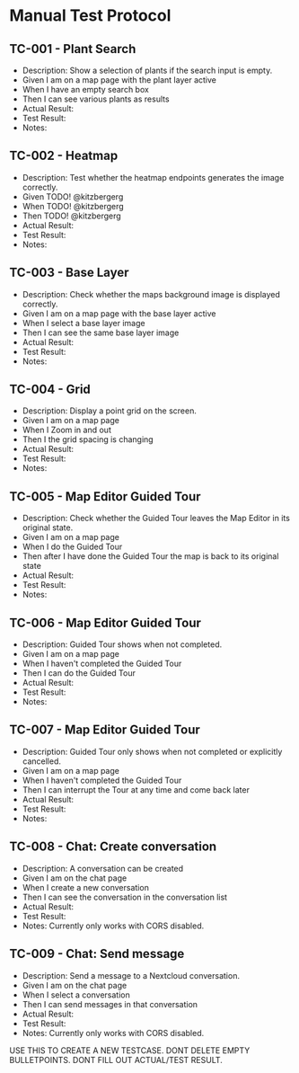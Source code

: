 # Manual Test Protocol

## TC-001 - Plant Search

- Description: Show a selection of plants if the search input is empty.
- Given I am on a map page with the plant layer active
- When I have an empty search box
- Then I can see various plants as results
- Actual Result:
- Test Result:
- Notes:

## TC-002 - Heatmap

- Description: Test whether the heatmap endpoints generates the image correctly.
- Given TODO! @kitzbergerg
- When TODO! @kitzbergerg
- Then TODO! @kitzbergerg
- Actual Result:
- Test Result:
- Notes:

## TC-003 - Base Layer

- Description: Check whether the maps background image is displayed correctly.
- Given I am on a map page with the base layer active
- When I select a base layer image
- Then I can see the same base layer image
- Actual Result:
- Test Result:
- Notes:

## TC-004 - Grid

- Description: Display a point grid on the screen.
- Given I am on a map page
- When I Zoom in and out
- Then I the grid spacing is changing
- Actual Result:
- Test Result:
- Notes:

## TC-005 - Map Editor Guided Tour

- Description: Check whether the Guided Tour leaves the Map Editor in its original state.
- Given I am on a map page
- When I do the Guided Tour
- Then after I have done the Guided Tour the map is back to its original state
- Actual Result:
- Test Result:
- Notes:

## TC-006 - Map Editor Guided Tour

- Description: Guided Tour shows when not completed.
- Given I am on a map page
- When I haven't completed the Guided Tour
- Then I can do the Guided Tour
- Actual Result:
- Test Result:
- Notes:

## TC-007 - Map Editor Guided Tour

- Description: Guided Tour only shows when not completed or explicitly cancelled.
- Given I am on a map page
- When I haven't completed the Guided Tour
- Then I can interrupt the Tour at any time and come back later
- Actual Result:
- Test Result:
- Notes:

## TC-008 - Chat: Create conversation

- Description: A conversation can be created
- Given I am on the chat page
- When I create a new conversation
- Then I can see the conversation in the conversation list
- Actual Result:
- Test Result:
- Notes: Currently only works with CORS disabled.

## TC-009 - Chat: Send message

- Description: Send a message to a Nextcloud conversation.
- Given I am on the chat page
- When I select a conversation
- Then I can send messages in that conversation
- Actual Result:
- Test Result:
- Notes: Currently only works with CORS disabled.

USE THIS TO CREATE A NEW TESTCASE.
DONT DELETE EMPTY BULLETPOINTS.
DONT FILL OUT ACTUAL/TEST RESULT.

<!-- ## TC-EXAMPLE - User Story
- Description: Show a selection of plants if the search input is empty.
- Given I create a new map SUT-EditMap
- When I edit SUT-EditMap to SUT-EditedMap with EditedDescription
- Then I can successfully save SUT-EditedMap without an error message
- Actual Result:
- Test Result:
- Notes: -->
